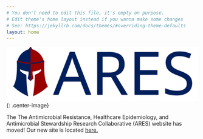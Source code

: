 ```yaml
---
# You don't need to edit this file, it's empty on purpose.
# Edit theme's home layout instead if you wanna make some changes
# See: https://jekyllrb.com/docs/themes/#overriding-theme-defaults
layout: home
---
```


![The Antimicrobial Resistance, Healthcare Epidemiology, and Antimicrobial Stewardship Research Collaborative (ARES)](/assets/ares_logo_dark_text_official.png){: .center-image}

The The Antimicrobial Resistance, Healthcare Epidemiology, and Antimicrobial Stewardship Research Collaborative (ARES) website has moved! Our new site is located [here.](https://ares.med.upenn.edu)


